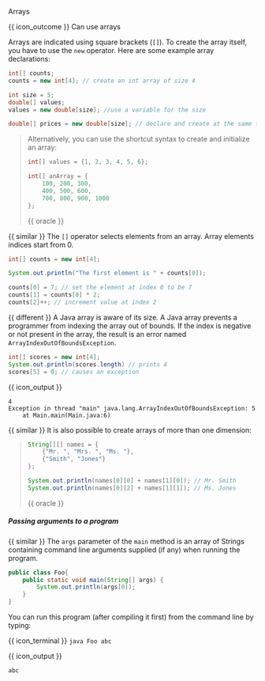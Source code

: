 <span id="title">Arrays</span>

<span id="prereqs"></span>

<span id="outcomes">{{ icon_outcome }} Can use arrays</span>

<div id="body">

Arrays are indicated using square brackets (`[]`). To create the array itself, you have to use the `new` operator. Here are some example array declarations:
```java
int[] counts;
counts = new int[4]; // create an int array of size 4

int size = 5;
double[] values;
values = new double[size]; //use a variable for the size

double[] prices = new double[size]; // declare and create at the same time
```
<blockquote>
Alternatively, you can use the shortcut syntax to create and initialize an array:

```java
int[] values = {1, 2, 3, 4, 5, 6};

int[] anArray = {
    100, 200, 300,
    400, 500, 600,
    700, 800, 900, 1000
};
```
{{ oracle }}
</blockquote>

{{ similar }} The `[]` operator selects elements from an array. Array elements <tooltip content="i.e., the index of the first element is 0, not 1">indices start from 0</tooltip>.
```java
int[] counts = new int[4];

System.out.println("The first element is " + counts[0]);

counts[0] = 7; // set the element at index 0 to be 7
counts[1] = counts[0] * 2;
counts[2]++; // increment value at index 2
```

{{ different }} A Java array is aware of its size. A Java array prevents a programmer from indexing the array out of bounds. If the index is negative or not present in the array, the result is an error named `ArrayIndexOutOfBoundsException`.
```java
int[] scores = new int[4];
System.out.println(scores.length) // prints 4
scores[5] = 0; // causes an exception
```
{{ icon_output }}
```
4
Exception in thread "main" java.lang.ArrayIndexOutOfBoundsException: 5
	at Main.main(Main.java:6)
```


{{ similar }} It is also possible to create arrays of more than one dimension:
<blockquote>

```java
String[][] names = {
    {"Mr. ", "Mrs. ", "Ms. "},
    {"Smith", "Jones"}
};

System.out.println(names[0][0] + names[1][0]); // Mr. Smith
System.out.println(names[0][2] + names[1][1]); // Ms. Jones
```
{{ oracle }}
</blockquote>

##### Passing arguments to a program

{{ similar }} The `args` parameter of the `main` method is an array of Strings containing command line arguments supplied (if any) when running the program.
```java
public class Foo{
    public static void main(String[] args) {
        System.out.println(args[0]);
    }
}
```
You can run this program (after compiling it first) from the command line by typing:

{{ icon_terminal }} `java Foo abc`

{{ icon_output }}

`abc`

</div>

<div id="extras">
  <include src="resourcesPanel.md" boilerplate />
  <include src="exercises.md" />
</div>